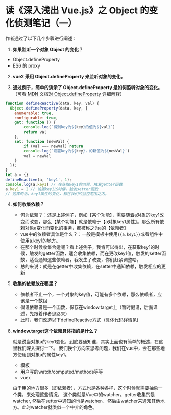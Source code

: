 # 读《深入浅出 Vue.js》之 Object 的变化侦测笔记（一）

作者通过了以下几个步骤进行阐述：

1. **如果监听一个对象 Object 的变化？**

- Object.defineProperty
- ES6 的 proxy

2. **vue2 采用 Object.defineProperty 来监听对象的变化。**

3. **通过例子，简单的演示了 Object.defineProperty 是如何监听对象的变化。**（[可看 MDN 文档对 Object.defineProperty 详细解释](https://developer.mozilla.org/zh-CN/docs/Web/JavaScript/Reference/Global_Objects/Object/defineProperty)）

```javascript
function defineReactive(data, key, val) {
  Object.defineProperty(data, key, {
    enumerable: true,
    configurable: true,
    get: function () {
        console.log(`得到key为${key}的值为${val}`)
        return val
    },
    set: function (newVal) {
        if (val === newVal) return
        console.log(`设置key为${key}，的新值为${newVal}`)
        val = newVal
    }
  });
}
let a = {}
defineReactive(a, 'key1', 1);
console.log(a.key1) // 在获取key1的时候，触发getter函数
a.key1 = 2 // 设置key1的时候，触发setter函数
// 这样的话，key1属性的变化，都在我们的监控范围之内。
```
4. **如何收集依赖？**

    * 何为依赖？：还是上述例子，例如【某个功能】，需要随着a对象的key1改变而改变，那么【某个功能】就是依赖于【a对象key1属性】。那么所有依赖对象a变化而变化的事务，都被称之为a的【依赖者】
    * vue中的依赖者具体是什么？：一般是模板中使用`{{a.key1}}`或者组件中使用a.key1的地方。
    * 在那个时候收集合适呢？看上述例子，我肯可以得出，在获取key1的时候，触发的getter函数，适合收集依赖，而在更改key1值，触发的setter函数，适合通知这些依赖者，我发生了改变，你们赶紧调整哈。
    * 总的来说：就是在getter中收集依赖，在setter中通知依赖，触发相应的更新

5. **收集的依赖放在哪里？**

    * 依赖者不止一个，一个对象的key值，可能有多个依赖，那么依赖者，应该是一个数组
    * 假设依赖者是一个函数，保存在window.target上（暂时假设，后面详述，先跟着作者思路来）
    * 此时，我们改造以下defineReactive方式（[具体代码详情见](../code/vue1.js))

6. **window.target这个依赖具体指的是什么？**

    就是说当对象a的key1变化，到底要通知谁，其实上面也有简单的概述，在这里我们深入探讨一下。
    我们换个方向来思考问题，我们在vue中，会在那些地方使用到对象a的属性key1。
    * 模板
    * 用户写的watch/computed/methods等等
    * vuex

    由于用的地方很多（即依赖者），方式也是各种各样，这个时候就需要抽象一个类，来处理这些情况，
    这个类就是Vue中的watcher。getter收集的是watcher, 然后在setter中通知的也是watcher。
    然后由watcher来通知其他地方。此时watcher就类似一个中介的角色。
